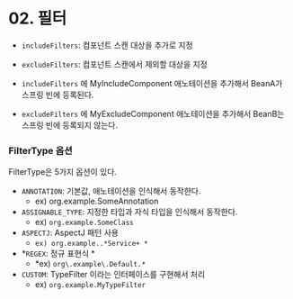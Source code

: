 # 02. 필터

- `includeFilters`: 컴포넌트 스캔 대상을 추가로 지정
- `excludeFilters`: 컴포넌트 스캔에서 제외할 대상을 지정



- `includeFilters` 에 MyIncludeComponent 애노테이션을 추가해서 BeanA가 스프링 빈에 등록된다. 
- `excludeFilters` 에 MyExcludeComponent 애노테이션을 추가해서 BeanB는 스프링 빈에 등록되지 않는다.



### FilterType 옵션

FilterType은 5가지 옵션이 있다. 

- `ANNOTATION`: 기본값, 애노테이션을 인식해서 동작한다.
  -  ex) org.example.SomeAnnotation 
- `ASSIGNABLE_TYPE`: 지정한 타입과 자식 타입을 인식해서 동작한다. 
  - ex) `org.example.SomeClass `
- `ASPECTJ`: AspectJ 패턴 사용 
  - `ex) org.example..*Service+ *`
- *`REGEX`: 정규 표현식 *
  - *ex) `org\.example\.Default.* `
- `CUSTOM`: TypeFilter 이라는 인터페이스를 구현해서 처리 
  - ex) `org.example.MyTypeFilter`